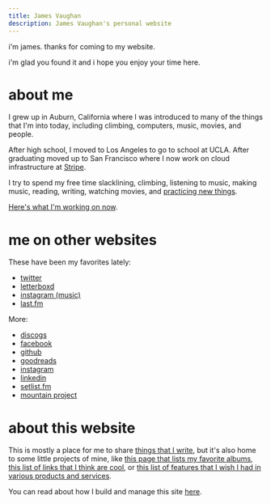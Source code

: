 ```yaml
---
title: James Vaughan
description: James Vaughan's personal website
---
```


i'm james. thanks for coming to my website.

i'm glad you found it and i hope you enjoy your time here.

# about me

I grew up in Auburn, California
where I was introduced to many of the things that I'm into today,
including climbing, computers, music, movies, and people.

After high school, I moved to Los Angeles to go to school at UCLA.
After graduating moved up to San Francisco where I now work on
cloud infrastructure at [Stripe](https://stripe.com).

I try to spend my free time slacklining, climbing,
listening to music<span id="song"></span>,
making music, reading, writing,
watching movies<span id="movie"></span>,
and [practicing new things](/skills-in-progress).

[Here's what I'm working on now](/now).

# me on other websites

These have been my favorites lately:

- [twitter](https://twitter.com/jamesontheline)
- [letterboxd](https://letterboxd.com/jamesbvaughan/)
- [instagram (music)](https://www.instagram.com/jamesmakessounds/)
- [last.fm](http://www.last.fm/user/magicjamesv)

More:

- [discogs](https://www.discogs.com/user/jamesbvaughan/collection)
- [facebook](https://fb.com/jamesbvaughan)
- [github](https://github.com/jamesbvaughan)
- [goodreads](https://www.goodreads.com/jamesbvaughan)
- [instagram](https://www.instagram.com/jamesontheline/)
- [linkedin](https://linkedin.com/in/jamesbvaughan)
- [setlist.fm](https://www.setlist.fm/concerts/jamesbvaughan)
- [mountain project](https://www.mountainproject.com/user/112201703/james-vaughan)

# about this website

This is mostly a place for me to share [things that I write](/blog),
but it's also home to some little projects of mine,
like [this page that lists my favorite albums](/albums),
[this list of links that I think are cool](/links),
or [this list of features that I wish I had in various products and services](/feature-requests).

You can read about how I build and manage this site
[here](/how-i-make-this-site).

<script>
  ['song', 'movie'].forEach(item =>
    fetch(`/.netlify/functions/${item}`)
    .then(r => {
      if (r.status !== 200) throw `recieved status ${r.status}`
      return r.text()
    })
    .then(body => document.getElementById(item).innerHTML = ` (${body.trim()})`)
    .catch(console.error)
  )
</script>
